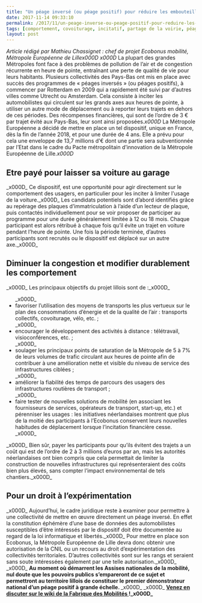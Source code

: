 ```yaml
---
title: "Un péage inversé (ou péage positif) pour réduire les embouteillages : le projet d’Ecobonus mobilité de la Métropole Européenne de Lille"
date: 2017-11-14 09:33:10
permalink: /2017/11/un-peage-inverse-ou-peage-positif-pour-reduire-les-embouteillages-le-projet-decobonus-mobilite-de-la-metropole-europeenne-de-lille.html
tags: [comportement, covoiturage, incitatif, partage de la voirie, péage urbain]
layout: post
---
```


<em>Article rédigé par Mathieu Chassignet : chef de projet Ecobonus mobilité, Métropole Européenne de Lille</em>_x000D_
_x000D_
La plupart des grandes Métropoles font face à des problèmes de pollution de l’air et de congestion récurrente en heure de pointe, entraînant une perte de qualité de vie pour leurs habitants. Plusieurs collectivités des Pays-Bas ont mis en place avec succès des programmes de « péages inversés » (ou péages positifs), à commencer par Rotterdam en 2009 qui a rapidement été suivi par d’autres villes comme Utrecht ou Amsterdam. Cela consiste à inciter les automobilistes qui circulent sur les grands axes aux heures de pointe, à utiliser un autre mode de déplacement ou à reporter leurs trajets en dehors de ces périodes. Des récompenses financières, qui sont de l’ordre de 3 € par trajet évité aux Pays-Bas, leur sont ainsi proposées._x000D_
La Métropole Européenne a décidé de mettre en place un tel dispositif, unique en France, dès la fin de l’année 2018, et pour une durée de 4 ans. Elle a prévu pour cela une enveloppe de 13,7 millions d’€ dont une partie sera subventionnée par l’Etat dans le cadre du Pacte métropolitain d’innovation de la Métropole Européenne de Lille._x000D_
<h2><strong>Etre payé pour laisser sa voiture au garage</strong></h2>_x000D_
Ce dispositif, est une opportunité pour agir directement sur le comportement des usagers, en particulier pour les inciter à limiter l'usage de la voiture._x000D_
Les candidats potentiels sont d’abord identifiés grâce au repérage des plaques d’immatriculation à l’aide d’un lecteur de plaque, puis contactés individuellement pour se voir proposer de participer au programme pour une durée généralement limitée à 12 ou 18 mois. Chaque participant est alors rétribué à chaque fois qu’il évite un trajet en voiture pendant l’heure de pointe. Une fois la période terminée, d’autres participants sont recrutés ou le dispositif est déplacé sur un autre axe._x000D_
<h2>Diminuer la congestion et modifier durablement les comportement</h2>_x000D_
Les principaux objectifs du projet lillois sont de :_x000D_
<ul>_x000D_
 	<li>favoriser l’utilisation des moyens de transports les plus vertueux sur le plan des consommations d’énergie et de la qualité de l’air : transports collectifs, covoiturage, vélo, etc. ;</li>_x000D_
 	<li>encourager le développement des activités à distance : télétravail, visioconférences, etc. ;</li>_x000D_
 	<li>soulager les principaux points de saturation de la Métropole de 5 à 7% de leurs volumes de trafic circulant aux heures de pointe afin de contribuer à une amélioration nette et visible du niveau de service des infrastructures ciblées ;</li>_x000D_
 	<li>améliorer la fiabilité des temps de parcours des usagers des infrastructures routières de transport ;</li>_x000D_
 	<li>faire tester de nouvelles solutions de mobilité (en associant les fournisseurs de services, opérateurs de transport, start-up, etc.) et pérenniser les usages : les initiatives néerlandaises montrent que plus de la moitié des participants à l’Ecobonus conservent leurs nouvelles habitudes de déplacement lorsque l’incitation financière cesse.</li>_x000D_
</ul>_x000D_
Bien sûr, payer les participants pour qu’ils évitent des trajets a un coût qui est de l’ordre de 2 à 3 millions d’euros par an, mais les autorités néerlandaises ont bien compris que cela permettait de limiter la construction de nouvelles infrastructures qui représenteraient des coûts bien plus élevés, sans compter l’impact environnemental de tels chantiers._x000D_
<h2>Pour un droit à l’expérimentation</h2>_x000D_
Aujourd’hui, le cadre juridique reste à examiner pour permettre à une collectivité de mettre en œuvre directement un péage inversé. En effet la constitution éphémère d’une base de données des automobilistes susceptibles d’être intéressés par le dispositif doit être documentée au regard de la loi informatique et libertés._x000D_
Pour mettre en place son Ecobonus, la Métropole Européenne de Lille devra donc obtenir une autorisation de la CNIL ou un recours au droit d’expérimentation des collectivités territoriales. D’autres collectivités sont sur les rangs et seraient sans soute intéressées également par une telle autorisation._x000D_
_x000D_
<strong>Au moment où démarrent les Assises nationales de la mobilité, nul doute que les pouvoirs publics s’empareront de ce sujet et permettront au territoire lillois de constituer le premier démonstrateur national d’un péage positif à grande échelle. </strong>_x000D_
_x000D_
<strong><a href="http://wiki.lafabriquedesmobilites.fr/wiki/Discussion:Le_projet_d%E2%80%99Ecobonus_mobilit%C3%A9_de_la_M%C3%A9tropole_Europ%C3%A9enne_de_Lille" target="_blank" rel="noopener">Venez en discuter sur le wiki de la Fabrique des Mobilités </a>!_x000D_
</strong>
